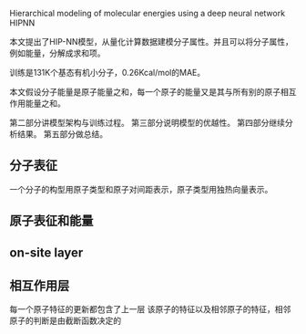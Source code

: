 Hierarchical modeling of molecular energies using a deep neural network
HIPNN

本文提出了HIP-NN模型，从量化计算数据建模分子属性。并且可以将分子属性，例如能量，分解成求和项。

训练是131K个基态有机小分子，0.26Kcal/mol的MAE。

本文假设分子能量是原子能量之和，每一个原子的能量又是其与所有别的原子相互作用能量之和。

第二部分讲模型架构与训练过程。
第三部分说明模型的优越性。
第四部分继续分析结果。
第五部分做总结。

## 分子表征
一个分子的构型用原子类型和原子对间距表示，原子类型用独热向量表示。

## 原子表征和能量


## on-site layer

## 相互作用层
每一个原子特征的更新都包含了上一层 该原子的特征以及相邻原子的特征，相邻原子的判断是由截断函数决定的